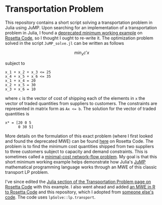# Transportation Problem
This repository contains a short script solving a transportation problem in Julia using JuMP.
Upon searching for an implementation of a transportation problem in Julia, I found a [deprecated minimum working example](https://rosettacode.org/wiki/Transportation_problem#Julia) on [Rosetta Code](https://rosettacode.org/wiki/Rosetta_Code),
so I thought I ought to re-write it.
The optimization problem solved in the script `JuMP_solve.jl` can be written as follows
```math
min_{x} c'x
```
subject to
```
x_1 + x_2 + x_3 <= 25
x_4 + x_5 + x_6 <= 35
x_1 + x_4 = 20
x_2 + x_5 = 30
x_3 + x_6 = 10
```
where `c` is the vector of cost of shipping each of the elements in `x` the vector of traded quantities from suppliers to customers.
The constraints are represented in matrix form as `Ax <= b`.
The solution for the vector of traded quantities is
```
x* = [20 0 5
      0 30 5]
```
More details on the formulation of this exact problem (where I first looked and found the deprecated MWE) can be found [here](https://rosettacode.org/wiki/Transportation_problem) on Rosetta Code.
The problem is to find the minimum cost quantities shipped from two suppliers to three customers subject to capacity and demand constraints.
This is sometimes called a [minimal-cost network-flow problem](https://en.wikipedia.org/wiki/Minimum-cost_flow_problem).
My goal is that this short minimum working example helps demonstrate how Julia's [JuMP](https://jump.dev/JuMP.jl/stable/) mathematical programming language works through an MWE of this classic transport LP problem.

I've since edited the [Julia section of the Transportation Problem page on Rosetta Code](https://rosettacode.org/wiki/Transportation_problem#Julia) with this example.
I also went ahead and added [an MWE in R to Rosetta Code](https://rosettacode.org/wiki/Transportation_problem#R) and this repository, which I adopted from [someone else's code](https://gist.github.com/rsalaza4/ef68b1dee9b7334bd4913985850d8566).
The code uses `lpSolve::lp.transport`.
